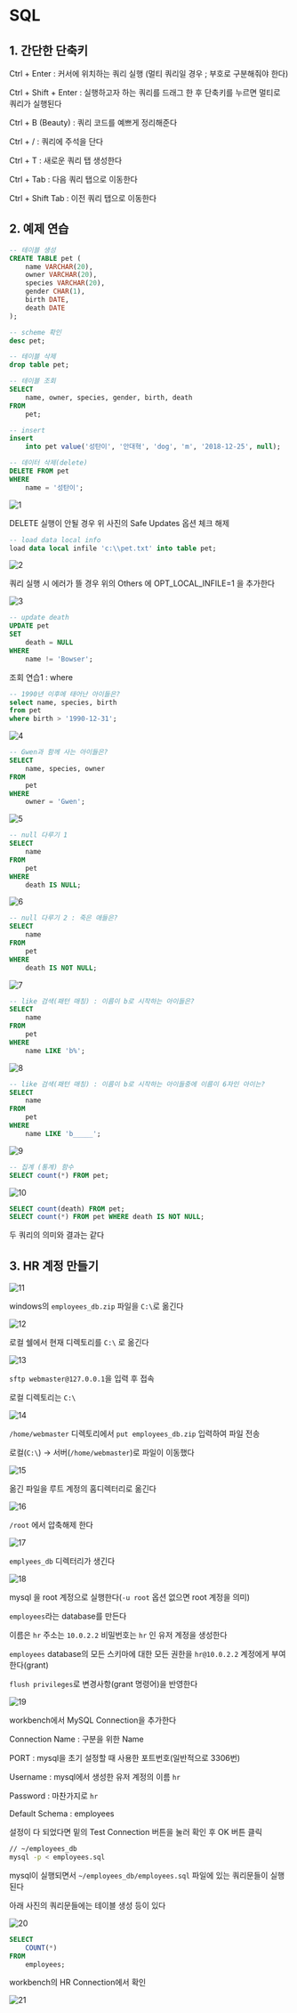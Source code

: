 # SQL

## 1. 간단한 단축키

Ctrl + Enter : 커서에 위치하는 쿼리 실행 (멀티 쿼리일 경우 ; 부호로 구분해줘야 한다)

Ctrl + Shift + Enter : 실행하고자 하는 쿼리를 드래그 한 후 단축키를 누르면 멀티로 쿼리가 실행된다

Ctrl + B (Beauty) : 쿼리 코드를 예쁘게 정리해준다

Ctrl + / : 쿼리에 주석을 단다

Ctrl + T : 새로운 쿼리 탭 생성한다

Ctrl + Tab : 다음 쿼리 탭으로 이동한다

Ctrl + Shift Tab : 이전 쿼리 탭으로 이동한다



## 2. 예제 연습

```sql
-- 테이블 생성 
CREATE TABLE pet (
    name VARCHAR(20),
    owner VARCHAR(20),
    species VARCHAR(20),
    gender CHAR(1),
    birth DATE,
    death DATE
);
```

```sql
-- scheme 확인
desc pet;
```

```sql
-- 테이블 삭제
drop table pet;
```

```sql
-- 테이블 조회
SELECT 
    name, owner, species, gender, birth, death
FROM
    pet;
```

```sql
-- insert
insert
	into pet value('성탄이', '안대혁', 'dog', 'm', '2018-12-25', null);
```

```sql
-- 데이터 삭제(delete)
DELETE FROM pet 
WHERE
    name = '성탄이';
```

![1](SQLImage/1.png)

DELETE 실행이 안될 경우 위 사진의 Safe Updates 옵션 체크 해제



```sql
-- load data local info
load data local infile 'c:\\pet.txt' into table pet;
```

![2](SQLImage/2.png)

쿼리 실행 시 에러가 뜰 경우 위의 Others 에 OPT_LOCAL_INFILE=1 을 추가한다

![3](SQLImage/3.png)



```sql
-- update death
UPDATE pet 
SET 
    death = NULL
WHERE
    name != 'Bowser';
```



조회 연습1 : where

```sql
-- 1990년 이후에 태어난 아이들은?
select name, species, birth
from pet
where birth > '1990-12-31';
```

![4](SQLImage/4.png)



```sql
-- Gwen과 함께 사는 아이들은?
SELECT 
    name, species, owner
FROM
    pet
WHERE
    owner = 'Gwen';
```

![5](SQLImage/5.png)



```sql
-- null 다루기 1
SELECT 
    name
FROM
    pet
WHERE
    death IS NULL;
```

![6](SQLImage/6.png)



```sql
-- null 다루기 2 : 죽은 애들은?
SELECT 
    name
FROM
    pet
WHERE
    death IS NOT NULL;
```

![7](SQLImage/7.png)



```sql
-- like 검색(패턴 매칭) : 이름이 b로 시작하는 아이들은?
SELECT 
    name
FROM
    pet
WHERE
    name LIKE 'b%';
```

![8](SQLImage/8.png)



```sql
-- like 검색(패턴 매칭) : 이름이 b로 시작하는 아이들중에 이름이 6자인 아이는?
SELECT 
    name
FROM
    pet
WHERE
    name LIKE 'b_____';
```

![9](SQLImage/9.png)



```sql
-- 집계 (통계) 함수
SELECT count(*) FROM pet;
```

![10](SQLImage/10.png)



```sql
SELECT count(death) FROM pet;
SELECT count(*) FROM pet WHERE death IS NOT NULL;
```

두 쿼리의 의미와 결과는 같다



## 3. HR 계정 만들기



![11](SQLImage/11.png)

windows의 `employees_db.zip` 파일을 `C:\`로 옮긴다



![12](SQLImage/12.png)

로컬 쉘에서 현재 디렉토리를  `C:\` 로 옮긴다



![13](SQLImage/13.png)

`sftp webmaster@127.0.0.1`을 입력 후 접속

로컬 디렉토리는 `C:\`  



![14](SQLImage/14.png)

`/home/webmaster` 디렉토리에서 `put employees_db.zip` 입력하여 파일 전송

로컬(`C:\`) → 서버(`/home/webmaster`)로 파일이 이동했다



![15](SQLImage/15.png)

 옮긴 파일을 루트 계정의 홈디렉터리로 옮긴다



![16](SQLImage/16.png)

`/root` 에서 압축해제 한다



![17](SQLImage/17.png)

`emplyees_db` 디렉터리가 생긴다



![18](SQLImage/18.png)

mysql 을 root 계정으로 실행한다(`-u root` 옵션 없으면 root 계정을 의미)

`employees`라는 database를 만든다

이름은 `hr` 주소는 `10.0.2.2` 비밀번호는 `hr` 인 유저 계정을 생성한다

`employees` database의 모든 스키마에 대한 모든 권한을 `hr@10.0.2.2` 계정에게 부여한다(grant)

`flush privileges`로 변경사항(grant 명령어)을 반영한다



![19](SQLImage/19.png)

workbench에서 MySQL Connection을 추가한다

Connection Name : 구분을 위한 Name

PORT : mysql을 초기 설정할 때 사용한 포트번호(일반적으로 3306번)

Username : mysql에서 생성한 유저 계정의 이름 `hr`

Password : 마찬가지로 `hr`

Default Schema : employees

설정이 다 되었다면 밑의 Test Connection 버튼을 눌러 확인 후 OK 버튼 클릭



```bash
// ~/employees_db
mysql -p < employees.sql
```

mysql이 실행되면서 `~/employees_db/employees.sql` 파일에 있는 쿼리문들이 실행된다

아래 사진의 쿼리문들에는 테이블 생성 등이 있다

![20](SQLImage/20.png)





```sql
SELECT 
    COUNT(*)
FROM
    employees;
```

workbench의 HR Connection에서 확인

![21](SQLImage/21.png)